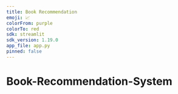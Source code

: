 ```yaml
---
title: Book Recommendation
emoji: 📈
colorFrom: purple
colorTo: red
sdk: streamlit
sdk_version: 1.19.0
app_file: app.py
pinned: false
---
```



# Book-Recommendation-System

